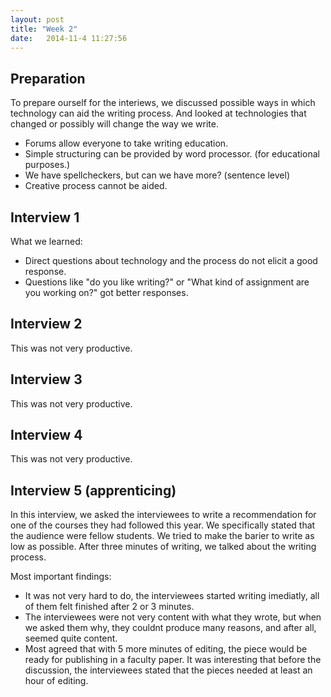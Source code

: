 ```yaml
---
layout: post
title: "Week 2"
date:   2014-11-4 11:27:56
---
```


## Preparation
To prepare ourself for the interiews, we discussed possible ways in which technology can aid the writing process. And looked at technologies that changed or possibly will change the way we write.

- Forums allow everyone to take writing education.
- Simple structuring can be provided by word processor. (for educational
  purposes.)
- We have spellcheckers, but can we have more? (sentence level)
- Creative process cannot be aided.



## Interview 1
What we learned:

- Direct questions about technology and the process do not elicit a good
  response.
- Questions like "do you like writing?" or "What kind of assignment
  are you working on?" got better responses.

## Interview 2
This was not very productive.

## Interview 3
This was not very productive.

## Interview 4
This was not very productive.

## Interview 5 (apprenticing)
In this interview, we asked the interviewees to write a recommendation for one of
the courses they had followed this year. We specifically stated that the
audience were fellow students. We tried to make the barier to write as low as possible.
After three minutes of writing, we talked about the writing process.

Most important findings:

- It was not very hard to do, the interviewees started writing imediatly, all
  of them felt finished after 2 or 3 minutes.
- The interviewees were not very content with what they wrote, but when we asked
  them why, they couldnt produce many reasons, and after all, seemed quite
  content.
- Most agreed that with 5 more minutes of editing, the piece would be ready
  for publishing in a faculty paper. It was interesting that before the
  discussion, the interviewees stated that the pieces needed at least an hour of
  editing.
